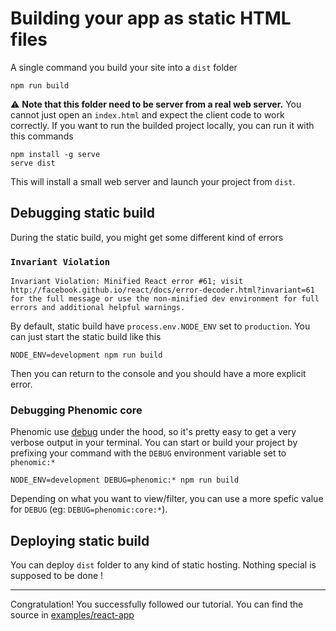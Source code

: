 # Building your app as static HTML files

A single command you build your site into a ``dist`` folder

```console
npm run build
```

⚠️ **Note that this folder need to be server from a real web server.**
You cannot just open an ``index.html`` and expect the client code to work
correctly.
If you want to run the builded project locally, you can run it with this commands

```console
npm install -g serve
serve dist
```

This will install a small web server and launch your project from  ``dist``.

## Debugging static build

During the static build, you might get some different kind of errors

### ``Invariant Violation``

```
Invariant Violation: Minified React error #61; visit http://facebook.github.io/react/docs/error-decoder.html?invariant=61 for the full message or use the non-minified dev environment for full errors and additional helpful warnings.
```

By default, static build have ``process.env.NODE_ENV`` set to ``production``.
You can just start the static build like this

```console
NODE_ENV=development npm run build
```

Then you can return to the console and you should have a more explicit error.

### Debugging Phenomic core

Phenomic use [debug](debug) under the hood, so it's pretty easy to get a very
verbose output in your terminal. You can start or build your project by
prefixing your command with the ``DEBUG`` environment variable set to ``phenomic:*``

```console
NODE_ENV=development DEBUG=phenomic:* npm run build
```

Depending on what you want to view/filter, you can use a more spefic value for ``DEBUG`` (eg: ``DEBUG=phenomic:core:*``).

## Deploying static build

You can deploy ``dist`` folder to any kind of static hosting.
Nothing special is supposed to be done !

---

Congratulation! You successfully followed our tutorial.
You can find the source in [examples/react-app](https://github.com/phenomic/phenomic/tree/master/examples/react-app)
